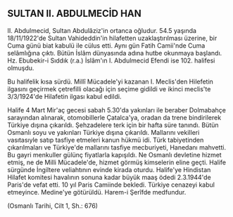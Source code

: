 ## SULTAN II. ABDULMECİD HAN

II. Abdulmecid, Sultan Abdulâziz'in ortanca oğludur. 54.5 yaşında 18/11/1922'de Sultan Vahideddin'in hilafetten uzaklaştırılması üzerine, bir Cuma günü biat kabulü ile cülus etti. Aynı gün Fatih Camii'nde Cuma selâmlığına çıktı. Bütün İslâm dünyasında adına hutbe okunmaya baş­landı. Hz. Ebubekir-i Sıddık (r.a.) İslâm'ın I. Ab­dulmecid Efendi ise 102. halifesi olmuşdu.

Bu halifelik kısa sürdü. Millî Mücadele'yi ka­zanan I. Meclis'den Hilefetin ilgasını geçirmek çetrefilli olacağı için seçime gidildi ve ikinci meclis'te 3/3/1924'de Hilafetin ilgası kabul edildi.

Halife 4 Mart Mir'aç gecesi sabah 5.30'da ya­kınları ile beraber Dolmabahçe sarayından alı­narak, otomobillerle Çatalca'ya, oradan da trene bindirilerek Türkiye dışına çıkarıldı. Şehzade­lere terk için bir hafta süre tanındı. Bütün Os­manlı soyu ve yakınları Türkiye dışına çıkarıl­dı. Mallarını vekilleri vasıtasıyle satıp tasfiye etmeleri kanun hükmü idi. Türk tabiyetinden çıkarılmaları ve Türkiye'de mallarını tasfiye mecburiyeti, Hanedanı mahvetti. Bu gayri men­kuller gülünç fiyatlarla kapışıldı. Ne Osmanlı devletine hizmet etmiş, ne de Milli Mücadele'de, hizmet görmüş kimselerin eline geçti. Halife sür­günde İngiltere veliahtının evinde kirada oturdu. Halife'ye Hindistan Hilafet komitesi havalının sonuna kadar büyük maaş ödedi 2.3.1944'de Paris'de vefat etti. 10 yıl Paris Camiinde bekledi. Türkiye cenazeyi kabul etmeyince. Medine'ye gö­türüldü. Harem-i Şerîfde medfundur.

(Osmanlı Tarihi, Cilt 1, Sh.: 676)
